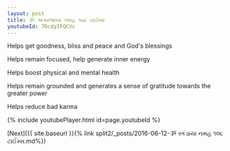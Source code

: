 ```yaml
---
layout: post
title: ૐ અગરજાયા નમહ ૧૦૮ ટાઈમ્સ
youtubeId: 7DcdyIFQCVc
---
```

 
 
Helps get goodness, bliss and peace and God's blessings
 
Helps remain focused, help generate inner energy 
 
Helps boost physical and mental health 
 
Helps remain grounded and generates a sense of gratitude towards the greater power 
 
Helps reduce bad karma
 
 
 
 


{% include youtubePlayer.html id=page.youtubeId %}
 
[Next]({{ site.baseurl }}{% link  split2/_posts/2016-06-12-ૐ સ્કંડાયા નમહ ૧૦૮ ટાઈમ્સ.md%})
 
